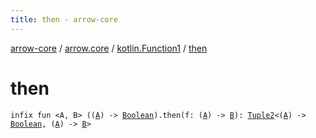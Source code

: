 ```yaml
---
title: then - arrow-core
---
```


[arrow-core](../../index.html) / [arrow.core](../index.html) / [kotlin.Function1](index.html) / [then](./then.html)

# then

`infix fun <A, B> ((`[`A`](then.html#A)`) -> `[`Boolean`](https://kotlinlang.org/api/latest/jvm/stdlib/kotlin/-boolean/index.html)`).then(f: (`[`A`](then.html#A)`) -> `[`B`](then.html#B)`): `[`Tuple2`](../-tuple2/index.html)`<(`[`A`](then.html#A)`) -> `[`Boolean`](https://kotlinlang.org/api/latest/jvm/stdlib/kotlin/-boolean/index.html)`, (`[`A`](then.html#A)`) -> `[`B`](then.html#B)`>`